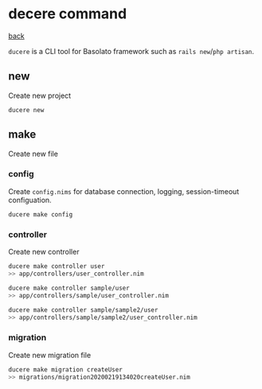 decere command
===
[back](../README.md)

`ducere` is a CLI tool for Basolato framework such as `rails new`/`php artisan`.

## new
Create new project
```
ducere new
```

## make
Create new file

### config
Create `config.nims` for database connection, logging, session-timeout configuation.
```
ducere make config
```

### controller
Create new controller  
```sh
ducere make controller user
>> app/controllers/user_controller.nim

ducere make controller sample/user
>> app/controllers/sample/user_controller.nim

ducere make controller sample/sample2/user
>> app/controllers/sample/sample2/user_controller.nim
```

### migration
Create new migration file
```sh
ducere make migration createUser
>> migrations/migration20200219134020createUser.nim
```

